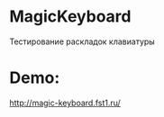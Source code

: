 MagicKeyboard
================================
Тестирование раскладок клавиатуры

# Demo: 
http://magic-keyboard.fst1.ru/
